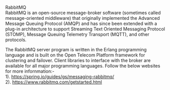 RabbitMQ<br/>
RabbitMQ is an open-source message-broker software (sometimes called message-oriented middleware) that originally implemented the Advanced Message Queuing Protocol (AMQP) and has since been extended with a plug-in architecture to support Streaming Text Oriented Messaging Protocol (STOMP), Message Queuing Telemetry Transport (MQTT), and other protocols.

The RabbitMQ server program is written in the Erlang programming language and is built on the Open Telecom Platform framework for clustering and failover. Client libraries to interface with the broker are available for all major programming languages.
Follow the below websites for more infornmation:-<br/>
1). https://spring.io/guides/gs/messaging-rabbitmq/<br/>
2). https://www.rabbitmq.com/getstarted.html<br/>
